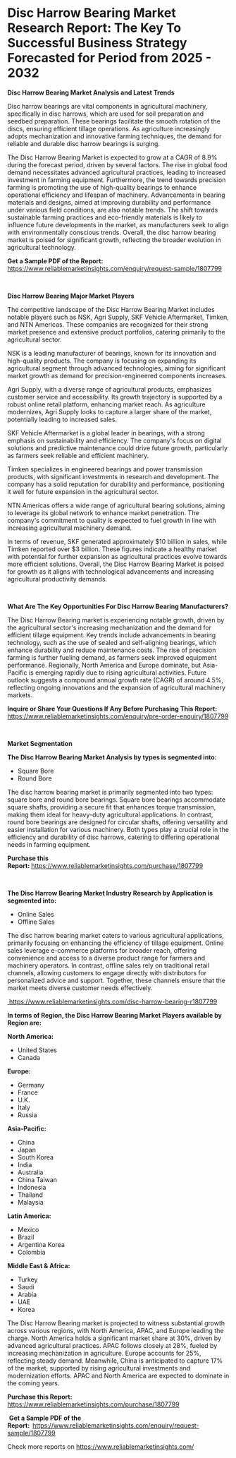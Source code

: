 <p><h1>Disc Harrow Bearing Market Research Report: The Key To Successful Business Strategy Forecasted for Period from 2025 - 2032</h1></p><p><strong>Disc Harrow Bearing Market Analysis and Latest Trends</strong></p>
<p><p>Disc harrow bearings are vital components in agricultural machinery, specifically in disc harrows, which are used for soil preparation and seedbed preparation. These bearings facilitate the smooth rotation of the discs, ensuring efficient tillage operations. As agriculture increasingly adopts mechanization and innovative farming techniques, the demand for reliable and durable disc harrow bearings is surging.</p><p>The Disc Harrow Bearing Market is expected to grow at a CAGR of 8.9% during the forecast period, driven by several factors. The rise in global food demand necessitates advanced agricultural practices, leading to increased investment in farming equipment. Furthermore, the trend towards precision farming is promoting the use of high-quality bearings to enhance operational efficiency and lifespan of machinery. Advancements in bearing materials and designs, aimed at improving durability and performance under various field conditions, are also notable trends. The shift towards sustainable farming practices and eco-friendly materials is likely to influence future developments in the market, as manufacturers seek to align with environmentally conscious trends. Overall, the disc harrow bearing market is poised for significant growth, reflecting the broader evolution in agricultural technology.</p></p>
<p><strong>Get a Sample PDF of the Report:&nbsp;</strong> <a href="https://www.reliablemarketinsights.com/enquiry/request-sample/1807799?utm_campaign=2535&utm_medium=2&utm_source=Github&utm_content=ia&utm_term=30032025&utm_id=disc-harrow-bearing">https://www.reliablemarketinsights.com/enquiry/request-sample/1807799</a></p>
<p>&nbsp;</p>
<p><strong>Disc Harrow Bearing Major Market Players</strong></p>
<p><p>The competitive landscape of the Disc Harrow Bearing Market includes notable players such as NSK, Agri Supply, SKF Vehicle Aftermarket, Timken, and NTN Americas. These companies are recognized for their strong market presence and extensive product portfolios, catering primarily to the agricultural sector.</p><p>NSK is a leading manufacturer of bearings, known for its innovation and high-quality products. The company is focusing on expanding its agricultural segment through advanced technologies, aiming for significant market growth as demand for precision-engineered components increases.</p><p>Agri Supply, with a diverse range of agricultural products, emphasizes customer service and accessibility. Its growth trajectory is supported by a robust online retail platform, enhancing market reach. As agriculture modernizes, Agri Supply looks to capture a larger share of the market, potentially leading to increased sales.</p><p>SKF Vehicle Aftermarket is a global leader in bearings, with a strong emphasis on sustainability and efficiency. The company's focus on digital solutions and predictive maintenance could drive future growth, particularly as farmers seek reliable and efficient machinery.</p><p>Timken specializes in engineered bearings and power transmission products, with significant investments in research and development. The company has a solid reputation for durability and performance, positioning it well for future expansion in the agricultural sector.</p><p>NTN Americas offers a wide range of agricultural bearing solutions, aiming to leverage its global network to enhance market penetration. The company's commitment to quality is expected to fuel growth in line with increasing agricultural machinery demand.</p><p>In terms of revenue, SKF generated approximately $10 billion in sales, while Timken reported over $3 billion. These figures indicate a healthy market with potential for further expansion as agricultural practices evolve towards more efficient solutions. Overall, the Disc Harrow Bearing Market is poised for growth as it aligns with technological advancements and increasing agricultural productivity demands.</p></p>
<p>&nbsp;</p>
<p><strong>What Are The Key Opportunities For Disc Harrow Bearing Manufacturers?</strong></p>
<p><p>The Disc Harrow Bearing market is experiencing notable growth, driven by the agricultural sector's increasing mechanization and the demand for efficient tillage equipment. Key trends include advancements in bearing technology, such as the use of sealed and self-aligning bearings, which enhance durability and reduce maintenance costs. The rise of precision farming is further fueling demand, as farmers seek improved equipment performance. Regionally, North America and Europe dominate, but Asia-Pacific is emerging rapidly due to rising agricultural activities. Future outlook suggests a compound annual growth rate (CAGR) of around 4.5%, reflecting ongoing innovations and the expansion of agricultural machinery markets.</p></p>
<p><strong>Inquire or Share Your Questions If Any Before Purchasing This Report:</strong> <a href="https://www.reliablemarketinsights.com/enquiry/pre-order-enquiry/1807799?utm_campaign=2535&utm_medium=2&utm_source=Github&utm_content=ia&utm_term=30032025&utm_id=disc-harrow-bearing">https://www.reliablemarketinsights.com/enquiry/pre-order-enquiry/1807799</a></p>
<p>&nbsp;</p>
<p><strong>Market Segmentation</strong></p>
<p><strong>The Disc Harrow Bearing Market Analysis by types is segmented into:</strong></p>
<p><ul><li>Square Bore</li><li>Round Bore</li></ul></p>
<p><p>The disc harrow bearing market is primarily segmented into two types: square bore and round bore bearings. Square bore bearings accommodate square shafts, providing a secure fit that enhances torque transmission, making them ideal for heavy-duty agricultural applications. In contrast, round bore bearings are designed for circular shafts, offering versatility and easier installation for various machinery. Both types play a crucial role in the efficiency and durability of disc harrows, catering to differing operational needs in farming equipment.</p></p>
<p><strong>Purchase this Report:&nbsp;</strong><a href="https://www.reliablemarketinsights.com/purchase/1807799?utm_campaign=2535&utm_medium=2&utm_source=Github&utm_content=ia&utm_term=30032025&utm_id=disc-harrow-bearing">https://www.reliablemarketinsights.com/purchase/1807799</a></p>
<p>&nbsp;</p>
<p><strong>The Disc Harrow Bearing Market Industry Research by Application is segmented into:</strong></p>
<p><ul><li>Online Sales</li><li>Offline Sales</li></ul></p>
<p><p>The disc harrow bearing market caters to various agricultural applications, primarily focusing on enhancing the efficiency of tillage equipment. Online sales leverage e-commerce platforms for broader reach, offering convenience and access to a diverse product range for farmers and machinery operators. In contrast, offline sales rely on traditional retail channels, allowing customers to engage directly with distributors for personalized advice and support. Together, these channels ensure that the market meets diverse customer needs effectively.</p></p>
<p><a href="https://www.reliablemarketinsights.com/disc-harrow-bearing-r1807799?utm_campaign=2535&utm_medium=2&utm_source=Github&utm_content=ia&utm_term=30032025&utm_id=disc-harrow-bearing">&nbsp;https://www.reliablemarketinsights.com/disc-harrow-bearing-r1807799</a></p>
<p><strong>In terms of Region, the Disc Harrow Bearing Market Players available by Region are:</strong></p>
<p>
    <p> <strong> North America: </strong>
        <ul>
            <li>United States</li>
            <li>Canada</li>
        </ul>
        </p> 
    <p> <strong> Europe: </strong>
        <ul>
            <li>Germany</li>
            <li>France</li>
            <li>U.K.</li>
            <li>Italy</li>
            <li>Russia</li>
        </ul>
        </p> 
    <p> <strong> Asia-Pacific: </strong>
        <ul>
            <li>China</li>
            <li>Japan</li>
            <li>South Korea</li>
            <li>India</li>
            <li>Australia</li>
            <li>China Taiwan</li>
            <li>Indonesia</li>
            <li>Thailand</li>
            <li>Malaysia</li>
        </ul>
        </p> 
    <p> <strong> Latin America: </strong>
        <ul>
            <li>Mexico</li>
            <li>Brazil</li>
            <li>Argentina Korea</li>
            <li>Colombia</li>
        </ul>
        </p> 
    <p> <strong> Middle East & Africa: </strong>
        <ul>
            <li>Turkey</li>
            <li>Saudi</li>
            <li>Arabia</li>
            <li>UAE</li>
            <li>Korea</li>
        </ul>
    </p>
    </p>
<p><p>The Disc Harrow Bearing market is projected to witness substantial growth across various regions, with North America, APAC, and Europe leading the charge. North America holds a significant market share at 30%, driven by advanced agricultural practices. APAC follows closely at 28%, fueled by increasing mechanization in agriculture. Europe accounts for 25%, reflecting steady demand. Meanwhile, China is anticipated to capture 17% of the market, supported by rising agricultural investments and modernization efforts. APAC and North America are expected to dominate in the coming years.</p></p>
<p><strong>Purchase this Report: </strong><a href="https://www.reliablemarketinsights.com/purchase/1807799?utm_campaign=2535&utm_medium=2&utm_source=Github&utm_content=ia&utm_term=30032025&utm_id=disc-harrow-bearing">https://www.reliablemarketinsights.com/purchase/1807799</a></p>
<p>&nbsp;<strong>Get a Sample PDF of the Report:&nbsp;&nbsp;</strong><a href="https://www.reliablemarketinsights.com/enquiry/request-sample/1807799?utm_campaign=2535&utm_medium=2&utm_source=Github&utm_content=ia&utm_term=30032025&utm_id=disc-harrow-bearing">https://www.reliablemarketinsights.com/enquiry/request-sample/1807799</a></p>
<p><strong></strong></p>
<p>Check more reports on <a href="https://www.reliablemarketinsights.com/?utm_campaign=2535&utm_medium=2&utm_source=Github&utm_content=ia&utm_term=30032025&utm_id=disc-harrow-bearing">https://www.reliablemarketinsights.com/</a></p>